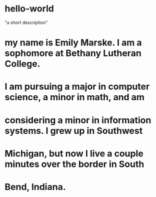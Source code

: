 # hello-world
"a short description"
# my name is Emily Marske. I am a sophomore at Bethany Lutheran College.
# I am pursuing a major in computer science, a minor in math, and am
# considering a minor in information systems. I grew up in Southwest
# Michigan, but now I live a couple minutes over the border in South
# Bend, Indiana.

